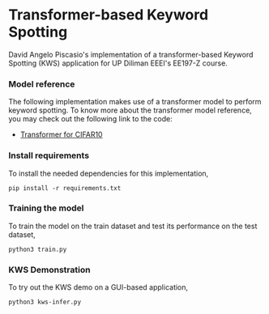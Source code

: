 # Transformer-based Keyword Spotting
David Angelo Piscasio's implementation of a transformer-based Keyword Spotting (KWS) application for UP Diliman EEEI's EE197-Z course.

### Model reference
The following implementation makes use of a transformer model to perform keyword spotting. To know more about the transformer model reference, you may check out the following link to the code:
* [Transformer for CIFAR10]([https://arxiv.org/abs/1506.01497](https://github.com/roatienza/Deep-Learning-Experiments/blob/master/versions/2022/transformer/python/transformer_demo.ipynb))

### Install requirements
To install the needed dependencies for this implementation,
```
pip install -r requirements.txt
```

### Training the model
To train the model on the train dataset and test its performance on the test dataset,
```
python3 train.py
```

### KWS Demonstration
To try out the KWS demo on a GUI-based application,
```
python3 kws-infer.py
```

